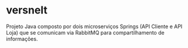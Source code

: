 # versnelt
Projeto Java composto por dois microserviços Springs (API Cliente e API Loja) que se comunicam via RabbitMQ para compartilhamento de informações.
